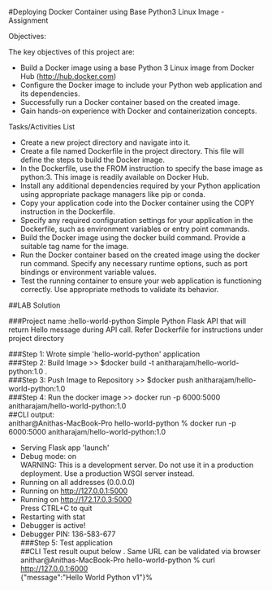 #Deploying Docker Container using Base Python3 Linux Image - Assignment

Objectives:

The key objectives of this project are:
- Build a Docker image using a base Python 3 Linux image from Docker Hub (http://hub.docker.com)
- Configure the Docker image to include your Python web application and its dependencies.
- Successfully run a Docker container based on the created image.
- Gain hands-on experience with Docker and containerization concepts.

Tasks/Activities List
- Create a new project directory and navigate into it.
- Create a file named Dockerfile in the project directory. This file will define the steps to build the Docker image.
- In the Dockerfile, use the FROM instruction to specify the base image as python:3. This image is readily available on Docker Hub.
- Install any additional dependencies required by your Python application using appropriate package managers like pip or conda.
- Copy your application code into the Docker container using the COPY instruction in the Dockerfile.
- Specify any required configuration settings for your application in the Dockerfile, such as environment variables or entry point commands.
- Build the Docker image using the docker build command. Provide a suitable tag name for the image.
- Run the Docker container based on the created image using the docker run command. Specify any necessary runtime options, such as port bindings or environment variable values.
- Test the running container to ensure your web application is functioning correctly. Use appropriate methods to validate its behavior.

##LAB Solution

###Project name :hello-world-python
Simple Python Flask API that will return Hello message during API call.
Refer Dockerfile for instructions under project directory

###Step 1: Wrote simple 'hello-world-python' application <br/>
###Step 2: Build Image >> $docker build -t anitharajam/hello-world-python:1.0 .<br/>
###Step 3: Push Image to Repository >>  $docker push anitharajam/hello-world-python:1.0<br/>
###Step 4: Run the docker image >> docker run -p 6000:5000 anitharajam/hello-world-python:1.0<br/>
##CLI output:<br/>
anithar@Anithas-MacBook-Pro hello-world-python % docker run -p 6000:5000 anitharajam/hello-world-python:1.0<br/>
 * Serving Flask app 'launch'<br/>
 * Debug mode: on<br/>
WARNING: This is a development server. Do not use it in a production deployment. Use a production WSGI server instead.<br/>
 * Running on all addresses (0.0.0.0)<br/>
 * Running on http://127.0.0.1:5000<br/>
 * Running on http://172.17.0.3:5000<br/>
Press CTRL+C to quit<br/>
 * Restarting with stat<br/>
 * Debugger is active!<br/>
 * Debugger PIN: 136-583-677<br/>
###Step 5: Test application<br/>
##CLI Test result ouput below . Same URL can be validated via browser <br/>
anithar@Anithas-MacBook-Pro hello-world-python % curl http://127.0.0.1:6000<br/>
{"message":"Hello World Python v1"}%      <br/>

   




